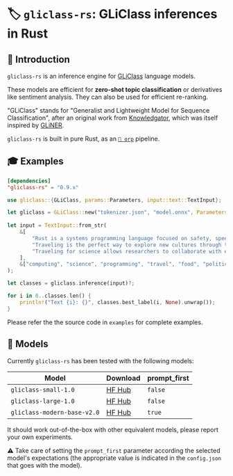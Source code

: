 # 🏷️ `gliclass-rs`: GLiClass inferences in Rust

## 💬 Introduction

`gliclass-rs` is an inference engine for [GLiClass](https://github.com/Knowledgator/GLiClass) language models. 

These models are efficient for **zero-shot topic classification** or derivatives like sentiment analysis. They can also be used for efficient re-ranking.

"GLiClass" stands for "Generalist and Lightweight Model for Sequence Classification", after an original work from [Knowledgator](https://knowledgator.com), which was itself inspired by [GLiNER](https://github.com/urchade/GLiNER).

`gliclass-rs` is built in pure Rust, as an [`🧩 orp`](https://github.com/fbilhaut/orp) pipeline.


## 🎓 Examples

```toml
[dependencies]
"gliclass-rs" = "0.9.x"
```

```rust
use gliclass::{GLiClass, params::Parameters, input::text::TextInput};

let gliclass = GLiClass::new("tokenizer.json", "model.onnx", Parameters::default())?;
        
let input = TextInput::from_str(
    &[
        "Rust is a systems programming language focused on safety, speed, and concurrency.",
        "Traveling is the perfect way to explore new cultures through their food.",
        "Traveling for science allows researchers to collaborate with experts worldwide.",
    ],
    &["computing", "science", "programming", "travel", "food", "politics"]
);    

let classes = gliclass.inference(input)?;

for i in 0..classes.len() {
    println!("Text {i}: {}", classes.best_label(i, None).unwrap());        
}
```

Please refer the the source code in `examples` for complete examples.


## 🧬 Models

Currently `gliclass-rs` has been tested with the following models:

|Model                      |Download                                                                    |prompt_first|
|---------------------------|----------------------------------------------------------------------------|------------|
|`gliclass-small-1.0`       |[HF Hub](https://huggingface.co/knowledgator/gliclass-small-v1.0)           |`false`     |
|`gliclass-large-1.0`       |[HF Hub](https://huggingface.co/knowledgator/gliclass-large-v1.0)           |`false`     |
|`gliclass-modern-base-v2.0`|[HF Hub](https://huggingface.co/knowledgator/gliclass-modern-base-v2.0-init)|`true`      |

It should work out-of-the-box with other equivalent models, please report your own experiments. 

⚠️ Take care of setting the `prompt_first` parameter according the selected model's expectations (the appropriate value is indicated in the `config.json` that goes with the model).